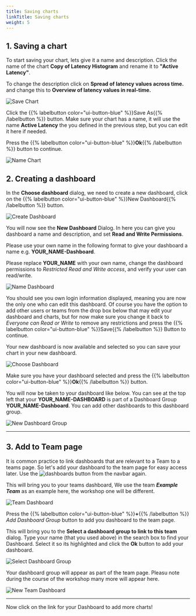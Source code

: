 ```yaml
---
title: Saving charts
linkTitle: Saving charts
weight: 5
---
```

## 1. Saving a chart

To start saving your chart, lets give it a name and description. Click the name of the chart **Copy of Latency Histogram** and rename it to **"Active Latency"**.

To change the description click on **Spread of latency values across time.** and change this to **Overview of latency values in real-time.**

![Save Chart](../../../images/save-chart.png)

Click the {{% labelbutton color="ui-button-blue" %}}Save As{{% /labelbutton %}} button. Make sure your chart has a name, it will use the name **Active Latency** the you defined in the previous step, but you can edit it here if needed.

Press the {{% labelbutton color="ui-button-blue" %}}**Ok**{{% /labelbutton %}}
 button to continue.

![Name Chart](../../../images/name-chart.png)

## 2. Creating a dashboard

In the **Choose dashboard** dialog, we need to create a new dashboard, click on the {{% labelbutton color="ui-button-blue" %}}New Dashboard{{% /labelbutton %}}
 button.

![Create Dashboard](../../../images/create-dashboard.png)

You will now see the **New Dashboard** Dialog. In here you can give you dashboard a name and description, and set **Read and Write Permissions**.

Please use your own name in the following format to give your dashboard a name e.g. **YOUR_NAME-Dashboard**.

Please replace **YOUR_NAME** with your own name, change the dashboard permissions to *Restricted Read and Write access*, and verify your user can read/write.

![Name Dashboard](../../../images/name-dashboard.png)

You should see you own login information displayed, meaning you are now the only one who can edit this dashboard. Of course you have the option to add other users or teams from the drop box below that may edit your dashboard and charts, but for now make sure you change it back to *Everyone can Read or Write* to remove any restrictions and press the {{% labelbutton color="ui-button-blue" %}}Save{{% /labelbutton %}}
 Button to continue.

Your new dashboard is now available and selected so you can save your chart in your new dashboard.

![Choose Dashboard](../../../images/choose-dashboard.png)

Make sure you have your dashboard selected and press the {{% labelbutton color="ui-button-blue" %}}**Ok**{{% /labelbutton %}} button.

You will now be taken to your dashboard like below. You can see at the top left that your **YOUR_NAME-DASHBOARD** is part of a Dashboard Group **YOUR_NAME-Dashboard**. You can add other dashboards to this dashboard group.

![New Dashboard Group](../../../images/new-dashboard-group.png)

---

## 3. Add to Team page

It is common practice to link dashboards that are relevant to a Team to a teams page. So let's add your dashboard to the team page for easy access later. Use the ![dashboards button](../../../images/dashboards.png) from the navbar again.

This will bring you to your teams dashboard, We use the team ***Example Team*** as an example here, the workshop one will be different.

![Team Dashboard](../../../images/team-dashboard.png)

Press the {{% labelbutton color="ui-button-blue" %}}**+**{{% /labelbutton %}} *Add Dashboard Group* button to add you dashboard to the team page.

This will bring you to the **Select a dashboard group to link to this team** dialog.
Type your name (that you used above) in the search box to find your Dashboard. Select it so its highlighted and click the **Ok** button to add your dashboard.

![Select Dashboard Group](../../../images/select-dashboard-group.png)

Your dashboard group will appear as part of the team page. Pleasu note during the course of the workshop many more will appear here.

![New Team Dashboard](../../../images/new-team-dashboard.png)

---

Now click on the link for your Dashboard to add more charts!
